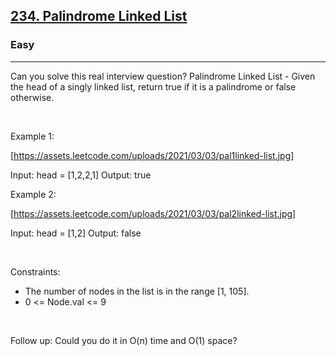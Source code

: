 <h2><a href="https://leetcode.com/problems/palindrome-linked-list/">234. Palindrome Linked List</a></h2><h3>Easy</h3><hr>Can you solve this real interview question? Palindrome Linked List - Given the head of a singly linked list, return true if it is a palindrome or false otherwise.

 

Example 1:

[https://assets.leetcode.com/uploads/2021/03/03/pal1linked-list.jpg]


Input: head = [1,2,2,1]
Output: true


Example 2:

[https://assets.leetcode.com/uploads/2021/03/03/pal2linked-list.jpg]


Input: head = [1,2]
Output: false


 

Constraints:

 * The number of nodes in the list is in the range [1, 105].
 * 0 <= Node.val <= 9

 

Follow up: Could you do it in O(n) time and O(1) space?